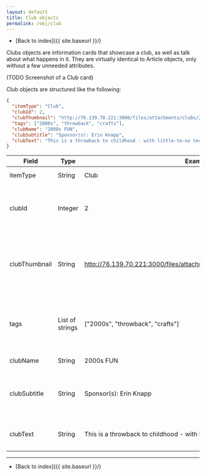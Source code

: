 ```yaml
---
layout: default
title: Club objects
permalink: /obj/club
---
```

- [Back to index]({{ site.baseurl }}/)

Clubs objects are information cards that showcase a club, as well as talk about what happens in it. They are virtually identical to Article objects, only without a few unneeded attributes. 

(TODO Screenshot of a Club card)

Club objects are structured like the following:
```json
{
  "itemType": "Club",
  "clubId": 2,
  "clubThumbnail": "http://76.139.70.221:3000/files/attachments/clubs/2/ahhhhhhhhhhhhhhh.jpg",
  "tags": ["2000s", "throwback", "crafts"],
  "clubName": "2000s FUN",
  "clubSubtitle": "Sponsor(s): Erin Knapp",
  "clubText": "This is a throwback to childhood - with little-to-no technology. We're going to play board games, do crafts, make bracelets, work on puzzles, and use sidewalk chalk to create a stress-free environment for students to gather and socialize for fun! The goal is social interaction and creating a sense of belonging at FHS"
}
```

| Field         | Type            | Example                                                                   | Requirement                                                                   | Description                                                                     |
|---------------|-----------------|---------------------------------------------------------------------------|-------------------------------------------------------------------------------|---------------------------------------------------------------------------------|
| itemType      | String          | Club                                                                      | Required                                                                      | The type of the object.                                                         |
| clubId        | Integer         | 2                                                                         | Required                                                                      | The ID of the club. No two clubs share the same ID.                             |
| clubThumbnail | String          | http://76.139.70.221:3000/files/attachments/clubs/2/ahhhhhhhhhhhhhhh.jpg  | Required - If not defined by the author, the server will insert a placeholder | A picture for the club. May be a logo, or a picture of people in the club, etc. |
| tags          | List of strings | ["2000s", "throwback", "crafts"]                                          | Optional - May be empty ([]) or not defined at all                            | List of tags for the club, used when searching or filtering to specific tags.   |
| clubName      | String          | 2000s FUN                                                                 | Required                                                                      | Name of the club.                                                               |
| clubSubtitle  | String          | Sponsor(s): Erin Knapp                                                    | Optional - May be empty ("") or not defined at all                            | One-line subtitle for the club. Ellipses after one line.                        |
| clubText      | String          | This is a throwback to childhood - with little-to-no technology. We're... | Required                                                                      | Text contents of the club card.                                                 |

---
- [Back to index]({{ site.baseurl }}/)